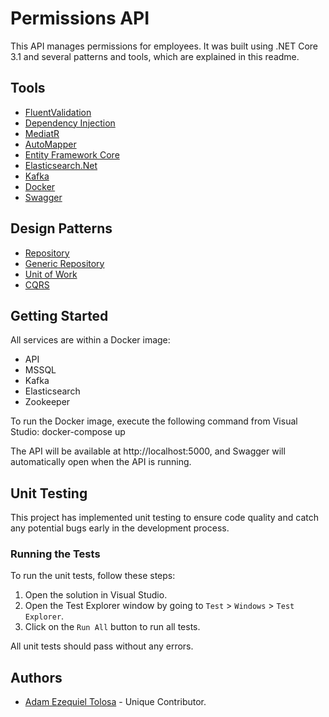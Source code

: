 
# Permissions API

This API manages permissions for employees. It was built using .NET Core 3.1 and several patterns and tools, which are explained in this readme.


## Tools
- [FluentValidation](https://fluentvalidation.net/)
- [Dependency Injection](https://docs.microsoft.com/en-us/aspnet/core/fundamentals/dependency-injection?view=aspnetcore-6.0)
- [MediatR](https://github.com/jbogard/MediatR)
- [AutoMapper](https://automapper.org/)
- [Entity Framework Core](https://docs.microsoft.com/en-us/ef/core/)
- [Elasticsearch.Net](https://github.com/elastic/elasticsearch-net)
- [Kafka](https://kafka.apache.org/)
- [Docker](https://www.docker.com/)
- [Swagger](https://swagger.io/)


## Design Patterns
- [Repository](https://docs.microsoft.com/en-us/azure/architecture/patterns/repository)
- [Generic Repository](https://docs.microsoft.com/en-us/dotnet/architecture/microservices/microservice-ddd-cqrs-patterns/infrastructure-persistence-layer-design#the-generic-repository-pattern)
- [Unit of Work](https://docs.microsoft.com/en-us/dotnet/architecture/microservices/microservice-ddd-cqrs-patterns/infrastructure-persistence-layer-design#the-unit-of-work-pattern)
- [CQRS](https://docs.microsoft.com/en-us/azure/architecture/patterns/cqrs)


## Getting Started
All services are within a Docker image:
- API
- MSSQL
- Kafka
- Elasticsearch
- Zookeeper

To run the Docker image, execute the following command from Visual Studio: docker-compose up

The API will be available at http://localhost:5000, and Swagger will automatically open when the API is running.


## Unit Testing

This project has implemented unit testing to ensure code quality and catch any potential bugs early in the development process.

### Running the Tests

To run the unit tests, follow these steps:

1. Open the solution in Visual Studio.
2. Open the Test Explorer window by going to `Test` > `Windows` > `Test Explorer`.
3. Click on the `Run All` button to run all tests.

All unit tests should pass without any errors.


## Authors

- [Adam Ezequiel Tolosa](https://github.com/tolosaadam) - Unique Contributor.
